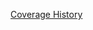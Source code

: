 [Coverage History](https://rawgithub.com/bldr-io/artifacts/build_bldr-io_bldr_2014-03-23_19-10-52/coverage/index.html)
